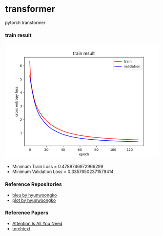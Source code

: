 # transformer
pytorch transformer

### train result
![image](result/train_result.png)
- Minimum Train Loss = 0.4788746972966299
- Minimum Validation Loss = 0.33576502371579414

### Reference Repositories
- [bleu by hyunwoongko](https://github.com/hyunwoongko/transformer/blob/master/util/bleu.py)
- [plot by hyunwoongko](https://github.com/GJ98/transformer-1/blob/master/graph.py)

### Reference Papers
- [Attention Is All You Need](https://arxiv.org/pdf/1706.03762.pdf)
- [torchtext](https://tutorials.pytorch.kr/beginner/torchtext_translation_tutorial.html)
